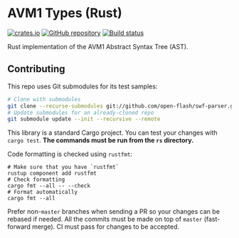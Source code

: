 # AVM1 Types (Rust)

[![crates.io](https://img.shields.io/crates/v/avm1-types.svg)](https://crates.io/crates/avm1-types)
[![GitHub repository](https://img.shields.io/badge/Github-open--flash%2Favm1--types-blue.svg)](https://github.com/open-flash/avm1-types)
[![Build status](https://img.shields.io/travis/com/open-flash/avm1-types/master.svg)](https://travis-ci.com/open-flash/avm1-types)

Rust implementation of the AVM1 Abstract Syntax Tree (AST).

## Contributing

This repo uses Git submodules for its test samples:

```sh
# Clone with submodules
git clone --recurse-submodules git://github.com/open-flash/swf-parser.git
# Update submodules for an already-cloned repo
git submodule update --init --recursive --remote
```

This library is a standard Cargo project. You can test your changes with
`cargo test`.  **The commands must be run from the `rs` directory.**

Code formatting is checked using `rustfmt`:

```
# Make sure that you have `rustfmt`
rustup component add rustfmt
# Check formatting
cargo fmt --all -- --check
# Format automatically
cargo fmt --all
```

Prefer non-`master` branches when sending a PR so your changes can be rebased if
needed. All the commits must be made on top of `master` (fast-forward merge).
CI must pass for changes to be accepted.

[swf-tree]: https://github.com/open-flash/swf-tree
